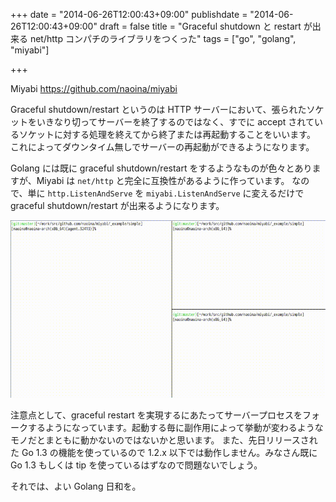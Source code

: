 +++
date = "2014-06-26T12:00:43+09:00"
publishdate = "2014-06-26T12:00:43+09:00"
draft = false
title = "Graceful shutdown と restart が出来る net/http コンパチのライブラリをつくった"
tags = ["go", "golang", "miyabi"]

+++

Miyabi
https://github.com/naoina/miyabi

Graceful shutdown/restart というのは HTTP サーバーにおいて、張られたソケットをいきなり切ってサーバーを終了するのではなく、すでに accept されているソケットに対する処理を終えてから終了または再起動することをいいます。
これによってダウンタイム無しでサーバーの再起動ができるようになります。

Golang には既に graceful shutdown/restart をするようなものが色々とありますが、Miyabi は `net/http` と完全に互換性があるように作っています。
なので、単に `http.ListenAndServe` を `miyabi.ListenAndServe` に変えるだけで graceful shutdown/restart が出来るようになります。

![miyabi.gif](/image/2776dcd1-afa7-5a35-9cc5-7cbacae1acf4.gif)

注意点として、graceful restart を実現するにあたってサーバープロセスをフォークするようになっています。起動する毎に副作用によって挙動が変わるようなモノだとまともに動かないのではないかと思います。
また、先日リリースされた Go 1.3 の機能を使っているので 1.2.x 以下では動作しません。みなさん既に Go 1.3 もしくは tip を使っているはずなので問題ないでしょう。

それでは、よい Golang 日和を。

